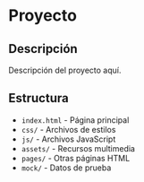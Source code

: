 # Proyecto

## Descripción
Descripción del proyecto aquí.

## Estructura
- `index.html` - Página principal
- `css/` - Archivos de estilos
- `js/` - Archivos JavaScript
- `assets/` - Recursos multimedia
- `pages/` - Otras páginas HTML
- `mock/` - Datos de prueba